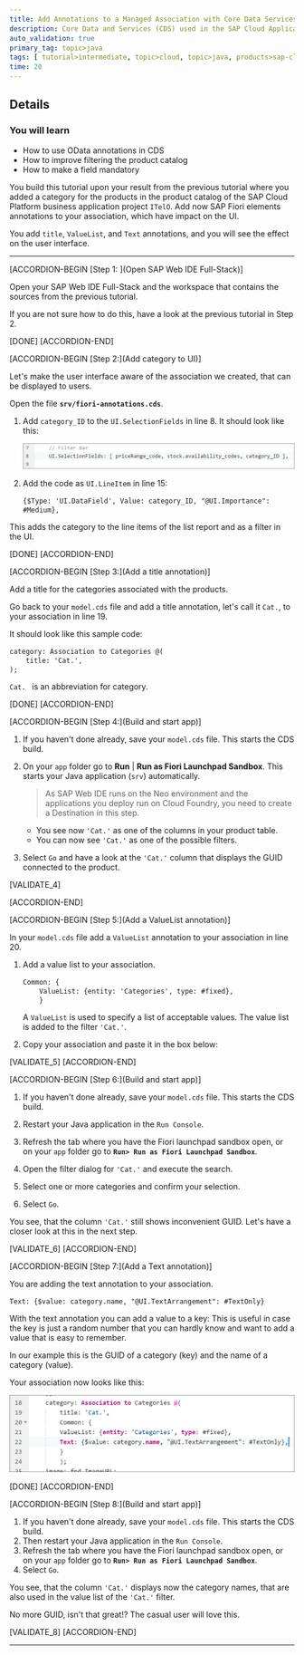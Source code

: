 ```yaml
---
title: Add Annotations to a Managed Association with Core Data Services
description: Core Data and Services (CDS) used in the SAP Cloud Application Programming Model supports annotations from Fiori Elements. Add four of them and explore the results.
auto_validation: true
primary_tag: topic>java
tags: [ tutorial>intermediate, topic>cloud, topic>java, products>sap-cloud-platform, products>sap-web-ide, software-product-function>sap-cloud-application-programming-model ]
time: 20
---
```



## Details
### You will learn  
  - How to use OData annotations in CDS
  - How to improve filtering the product catalog
  - How to make a field mandatory

You build this tutorial upon your result from the previous tutorial where you added a category for the products in the product catalog of the SAP Cloud Platform business application project `ITelO`. Add now SAP Fiori elements annotations to your association, which have impact on the UI.

You add `title`, `ValueList`, and `Text` annotations, and you will see the effect on the user interface.

---

[ACCORDION-BEGIN [Step 1: ](Open SAP Web IDE Full-Stack)]

Open your SAP Web IDE Full-Stack and the workspace that contains the sources from the previous tutorial.

If you are not sure how to do this, have a look at the previous tutorial in Step 2.

[DONE]
[ACCORDION-END]


[ACCORDION-BEGIN [Step 2:](Add category to UI)]

Let's make the user interface aware of the association we created, that can be displayed to users.

Open the file **`srv/fiori-annotations.cds`**.

1. Add `category_ID` to the `UI.SelectionFields` in line 8. It should look like this:

    ![UI.SelectionFields](itelouiselection.png)

2. Add the code as `UI.LineItem` in line 15:

    ```
    {$Type: 'UI.DataField', Value: category_ID, "@UI.Importance": #Medium},
    ```

This adds the category to the line items of the list report and as a filter in the UI.


[DONE]
[ACCORDION-END]

[ACCORDION-BEGIN [Step 3:](Add a title annotation)]

Add a title for the categories associated with the products.

Go back to your `model.cds` file and add a title annotation, let's call it `Cat.`, to your association in line 19.

It should look like this sample code:

```
category: Association to Categories @(
    title: 'Cat.',
);

```

`Cat. ` is an abbreviation for category.

[DONE]
[ACCORDION-END]

[ACCORDION-BEGIN [Step 4:](Build and start app)]


 1. If you haven't done already, save your `model.cds` file. This starts the CDS build.

 2. On your `app` folder go to **Run** | **Run as Fiori Launchpad Sandbox**. This starts your Java application (`srv`) automatically.

    >As SAP Web IDE runs on the Neo environment and the applications you deploy run on Cloud Foundry, you need to create a Destination in this step.


     - You see now `'Cat.'` as one of the columns in your product table.
     - You can now see `'Cat.'` as one of the possible filters.

 3. Select `Go` and have a look at the `'Cat.'` column that displays the GUID connected to the product.

[VALIDATE_4]

[ACCORDION-END]


[ACCORDION-BEGIN [Step 5:](Add a ValueList annotation)]

In your `model.cds` file add a `ValueList` annotation to your association in line 20.

1. Add a value list to your association.

    ```
    Common: {
        ValueList: {entity: 'Categories', type: #fixed},
        }
    ```

    A `ValueList` is used to specify a list of acceptable values. The value list is added to the filter `'Cat.'`.

2. Copy your association and paste it in the box below:

[VALIDATE_5]
[ACCORDION-END]



[ACCORDION-BEGIN [Step 6:](Build and start app)]

 1. If you haven't done already, save your `model.cds` file. This starts the CDS build.

 2. Restart your Java application in the `Run Console`.

 3. Refresh the tab where you have the Fiori launchpad sandbox open, or on your `app` folder go to **`Run> Run as Fiori Launchpad Sandbox`**.

 4. Open the filter dialog for `'Cat.'` and execute the search.

 5. Select one or more categories and confirm your selection.

 6. Select `Go`.

You see, that the column `'Cat.'` still shows inconvenient GUID. Let's have a closer look at this in the next step.


[VALIDATE_6]
[ACCORDION-END]

[ACCORDION-BEGIN [Step 7:](Add a Text annotation)]

You are adding the text annotation to your association.

```
Text: {$value: category.name, "@UI.TextArrangement": #TextOnly}
```

With the text annotation you can add a value to a key: This is useful in case the key is just a random number that you can hardly know and want to add a value that is easy to remember.

In our example this is the GUID of a category (key) and the name of a category (value).

Your association now looks like this:

![Code with text annotation](itelotextanno.png)


[DONE]
[ACCORDION-END]

[ACCORDION-BEGIN [Step 8:](Build and start app)]

 1. If you haven't done already, save your `model.cds` file. This starts the CDS build.
 2. Then restart your Java application in the `Run Console`.
 3. Refresh the tab where you have the Fiori launchpad sandbox open, or on your `app` folder go to **`Run> Run as Fiori Launchpad Sandbox`**.
 4. Select `Go`.

You see, that the column `'Cat.'` displays now the category names, that are also used in the value list of the `'Cat.'` filter.

No more GUID, isn't that great!? The casual user will love this.

[VALIDATE_8]
[ACCORDION-END]




---
